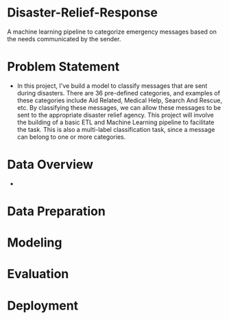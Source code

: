 # Disaster-Relief-Response
A machine learning pipeline to categorize emergency messages based on the needs communicated by the sender.

# Problem Statement
- In this project, I've build a model to classify messages that are sent during disasters. There are 36 pre-defined categories, and examples of these categories include Aid Related, Medical Help, Search And Rescue, etc. By classifying these messages, we can allow these messages to be sent to the appropriate disaster relief agency. This project will involve the building of a basic ETL and Machine Learning pipeline to facilitate the task. This is also a multi-label classification task, since a message can belong to one or more categories.
# Data Overview
- 

# Data Preparation
# Modeling
# Evaluation
# Deployment
